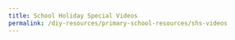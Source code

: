 ```yaml
---
title: School Holiday Special Videos
permalink: /diy-resources/primary-school-resources/shs-videos
---
```

